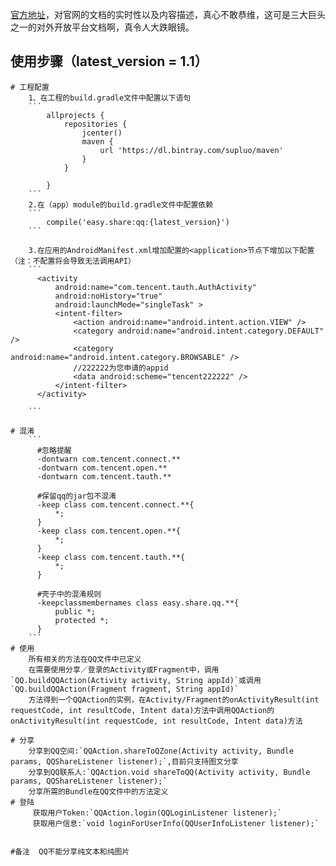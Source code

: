 [官方地址](http://wiki.open.qq.com/wiki/%E6%8E%A5%E5%85%A5QQ)，对官网的文档的实时性以及内容描述，真心不敢恭维，这可是三大巨头之一的对外开放平台文档啊，真令人大跌眼镜。


## 使用步骤（latest_version = 1.1）
    # 工程配置
        1、在工程的build.gradle文件中配置以下语句
        ```
            allprojects {
                repositories {
                    jcenter()
                    maven {
                        url 'https://dl.bintray.com/supluo/maven'
                    }
                }

            }
        ```
        2.在（app）module的build.gradle文件中配置依赖
        ```
            compile('easy.share:qq:{latest_version}')
        ```

        3.在应用的AndroidManifest.xml增加配置的<application>节点下增加以下配置（注：不配置将会导致无法调用API）
        ```
          <activity
              android:name="com.tencent.tauth.AuthActivity"
              android:noHistory="true"
              android:launchMode="singleTask" >
              <intent-filter>
                  <action android:name="android.intent.action.VIEW" />
                  <category android:name="android.intent.category.DEFAULT" />
                  <category android:name="android.intent.category.BROWSABLE" />
                  //222222为您申请的appid
                  <data android:scheme="tencent222222" />
              </intent-filter>
          </activity>

        ```

    # 混淆
        ```
          #忽略提醒
          -dontwarn com.tencent.connect.**
          -dontwarn com.tencent.open.**
          -dontwarn com.tencent.tauth.**

          #保留qq的jar包不混淆
          -keep class com.tencent.connect.**{
              *;
          }
          -keep class com.tencent.open.**{
              *;
          }
          -keep class com.tencent.tauth.**{
              *;
          }

          #壳子中的混淆规则
          -keepclassmembernames class easy.share.qq.**{
              public *;
              protected *;
          }
        ```
    # 使用
        所有相关的方法在QQ文件中已定义
        在需要使用分享／登录的Activity或Fragment中，调用`QQ.buildQQAction(Activity activity, String appId)`或调用`QQ.buildQQAction(Fragment fragment, String appId)`
        方法得到一个QQAction的实例，在Activity/Fragment的onActivityResult(int requestCode, int resultCode, Intent data)方法中调用QQAction的onActivityResult(int requestCode, int resultCode, Intent data)方法

    # 分享
        分享到QQ空间:`QQAction.shareToQZone(Activity activity, Bundle params, QQShareListener listener);`,目前只支持图文分享
        分享到QQ联系人:`QQAction.void shareToQQ(Activity activity, Bundle params, QQShareListener listener);`
        分享所需的Bundle在QQ文件中的方法定义
    # 登陆
         获取用户Token:`QQAction.login(QQLoginListener listener);`
         获取用户信息:`void loginForUserInfo(QQUserInfoListener listener);`


    #备注  QQ不能分享纯文本和纯图片
